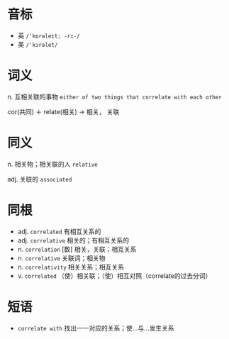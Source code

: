# 音标

- 英 `/'kɒrəleɪt; -rɪ-/`
- 美 `/'kɔrəlet/`

# 词义

n. 互相关联的事物
`either of two things that correlate with each other`



cor(共同) ＋ relate(相关) → 相关， 关联

# 同义

n. 相关物；相关联的人
`relative`

adj. 关联的
`associated`

# 同根

- adj. `correlated` 有相互关系的
- adj. `correlative` 相关的；有相互关系的
- n. `correlation` [数] 相关，关联；相互关系
- n. `correlative` 关联词；相关物
- n. `correlativity` 相关关系；相互关系
- v. `correlated` （使）相关联；（使）相互对照（correlate的过去分词）

# 短语

- `correlate with` 找出一一对应的关系；使…与…发生关系

